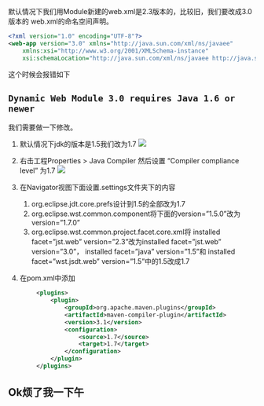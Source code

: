  
默认情况下我们用Module新建的web.xml是2.3版本的，比较旧，我们要改成3.0版本的
web.xml的命名空间声明。
```xml
<?xml version="1.0" encoding="UTF-8"?>
<web-app version="3.0" xmlns="http://java.sun.com/xml/ns/javaee"
	xmlns:xsi="http://www.w3.org/2001/XMLSchema-instance"
	xsi:schemaLocation="http://java.sun.com/xml/ns/javaee http://java.sun.com/xml/ns/javaee/web-app_3_0.xsd">
```
这个时候会报错如下
## `Dynamic Web Module 3.0 requires Java 1.6 or newer` ##
我们需要做一下修改。
1. 默认情况下jdk的版本是1.5我们改为1.7
 ![](http://i.imgur.com/EyuzZr4.png)

2. 右击工程Properties > Java Compiler 然后设置 “Compiler compliance level” 为1.7
 ![](http://i.imgur.com/cXkgQOp.png)
3. 在Navigator视图下面设置.settings文件夹下的内容
    1. org.eclipse.jdt.core.prefs设计到1.5的全部改为1.7
	2. org.eclipse.wst.common.component将下面的version=”1.5.0”改为version=”1.7.0”
	3. org.eclipse.wst.common.project.facet.core.xml将 installed facet=”jst.web” version=”2.3”改为installed facet=”jst.web” version=”3.0”， installed facet=”java” version=”1.5”和 installed facet=”wst.jsdt.web” version=”1.5”中的1.5改成1.7
4. 在pom.xml中添加
```xml
		<plugins>
			<plugin>
				<groupId>org.apache.maven.plugins</groupId>
				<artifactId>maven-compiler-plugin</artifactId>
				<version>3.1</version>
				<configuration>
					<source>1.7</source>
					<target>1.7</target>
				</configuration>
			</plugin>
		</plugins>
```
## Ok烦了我一下午 ##